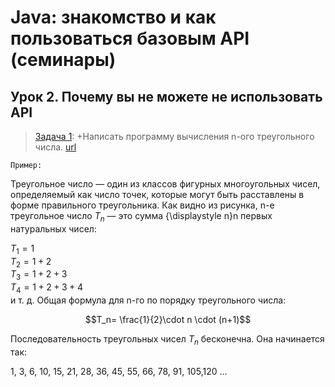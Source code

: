 # Java: знакомство и как пользоваться базовым API (семинары)
## Урок 2. Почему вы не можете не использовать API
> [Задача 1](https://github.com/XYI7I/GeekBrains/tree/main/Geek/JavaStart/lesson2/task1/Main.java): +Написать программу вычисления n-ого треугольного числа. [url](http://ru.wikipedia.org/wiki/Треугольное_число)


    Пример:

Треугольное число — один из классов фигурных многоугольных чисел, определяемый как число точек, которые могут быть расставлены в форме правильного треугольника. Как видно из рисунка, n-е треугольное число $T_n$ — это сумма {\displaystyle n}n первых натуральных чисел:
    
$T_1 = 1$<br> 
$T_2 = 1+2$<br>
$T_3 = 1+2+3$<br> 
$T_4 = 1+2+3+4$<br> 
и т. д. Общая формула для n-го по порядку треугольного числа:
   
$$T_n= \frac{1}{2}\cdot n \cdot (n+1)$$

Последовательность треугольных чисел $T_n$ бесконечна. Она начинается так:
    
1, 3, 6, 10, 15, 21, 28, 36, 45, 55, 66, 78, 91, 105,120 ...